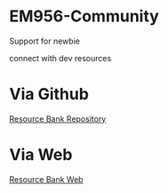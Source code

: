 # EM956-Community
Support for newbie

connect with dev resources
<h1>Via Github</h1>
<a href="https://github.com/Erangamadhushan/Resource-Bank">Resource Bank Repository</a>
<h1>Via Web</h1>
<a href="https://erangamadhushan.github.io/Resource-Bank/">Resource Bank Web</a>
